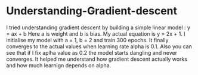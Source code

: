 # Understanding-Gradient-descent
I tried understanding gradient descent by building a simple linear model : y = ax + b
Here a is weight and b is bias. 
My actual equation is y = 2x + 1. 
I initialise my model with a = 1, b = 2 and train 300 epochs. 
It finally converges to the actual values when learning rate alpha is 0.1. 
Also you can see that if I fix aplha value as 0.2 the model starts dangling and never converges. 
It helped me understand how gradient descent actually works and how much learnign depends on alpha.
